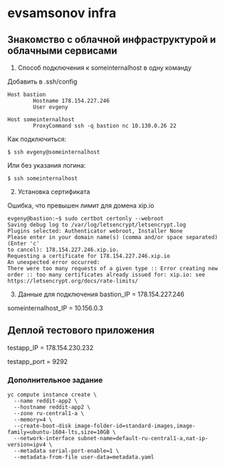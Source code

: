 # evsamsonov infra

## Знакомство с облачной инфраструктурой и облачными сервисами

1. Способ подключения к someinternalhost в одну команду

Добавить в .ssh/config
```
Host bastion
        Hostname 178.154.227.246
        User evgeny

Host someinternalhost
        ProxyCommand ssh -q bastion nc 10.130.0.26 22
```
Как подключиться:
```
$ ssh evgeny@someinternalhost
```

Или без указания логина:
```
$ ssh someinternalhost
```

2. Установка сертификата

Ошибка, что превышен лимит для домена xip.io

```
evgeny@bastion:~$ sudo certbot certonly --webroot
Saving debug log to /var/log/letsencrypt/letsencrypt.log
Plugins selected: Authenticator webroot, Installer None
Please enter in your domain name(s) (comma and/or space separated)  (Enter 'c'
to cancel): 178.154.227.246.xip.io.
Requesting a certificate for 178.154.227.246.xip.io
An unexpected error occurred:
There were too many requests of a given type :: Error creating new order :: too many certificates already issued for: xip.io: see https://letsencrypt.org/docs/rate-limits/
```

3. Данные для подключения
bastion_IP = 178.154.227.246

someinternalhost_IP = 10.156.0.3

## Деплой тестового приложения

testapp_IP = 178.154.230.232

testapp_port = 9292

### Дополнительное задание
```
yc compute instance create \
  --name reddit-app2 \
  --hostname reddit-app2 \
  --zone ru-central1-a \
  --memory=4 \
  --create-boot-disk image-folder-id=standard-images,image-family=ubuntu-1604-lts,size=10GB \
  --network-interface subnet-name=default-ru-central1-a,nat-ip-version=ipv4 \
  --metadata serial-port-enable=1 \
  --metadata-from-file user-data=metadata.yaml
```
